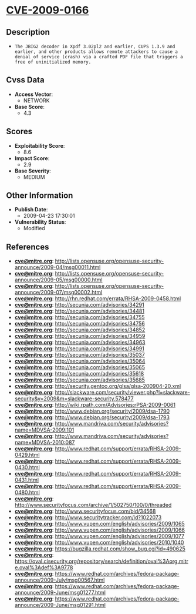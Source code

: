 
# [CVE-2009-0166](https://cve.mitre.org/cgi-bin/cvename.cgi?name=CVE-2009-0166)

## Description

- `The JBIG2 decoder in Xpdf 3.02pl2 and earlier, CUPS 1.3.9 and earlier, and other products allows remote attackers to cause a denial of service (crash) via a crafted PDF file that triggers a free of uninitialized memory.`

## Cvss Data

- **Access Vector**:
  - NETWORK
- **Base Score**:
  - 4.3

## Scores

- **Exploitability Score**:
  - 8.6
- **Impact Score**:
  - 2.9
- **Base Severity**:
  - MEDIUM

## Other Information

- **Publish Date**:
  - 2009-04-23 17:30:01
- **Vulnerability Status**:
  - Modified

## References

- **cve@mitre.org**: http://lists.opensuse.org/opensuse-security-announce/2009-04/msg00011.html
- **cve@mitre.org**: http://lists.opensuse.org/opensuse-security-announce/2009-05/msg00000.html
- **cve@mitre.org**: http://lists.opensuse.org/opensuse-security-announce/2009-07/msg00002.html
- **cve@mitre.org**: http://rhn.redhat.com/errata/RHSA-2009-0458.html
- **cve@mitre.org**: http://secunia.com/advisories/34291
- **cve@mitre.org**: http://secunia.com/advisories/34481
- **cve@mitre.org**: http://secunia.com/advisories/34755
- **cve@mitre.org**: http://secunia.com/advisories/34756
- **cve@mitre.org**: http://secunia.com/advisories/34852
- **cve@mitre.org**: http://secunia.com/advisories/34959
- **cve@mitre.org**: http://secunia.com/advisories/34963
- **cve@mitre.org**: http://secunia.com/advisories/34991
- **cve@mitre.org**: http://secunia.com/advisories/35037
- **cve@mitre.org**: http://secunia.com/advisories/35064
- **cve@mitre.org**: http://secunia.com/advisories/35065
- **cve@mitre.org**: http://secunia.com/advisories/35618
- **cve@mitre.org**: http://secunia.com/advisories/35685
- **cve@mitre.org**: http://security.gentoo.org/glsa/glsa-200904-20.xml
- **cve@mitre.org**: http://slackware.com/security/viewer.php?l=slackware-security&y=2009&m=slackware-security.578477
- **cve@mitre.org**: http://wiki.rpath.com/Advisories:rPSA-2009-0061
- **cve@mitre.org**: http://www.debian.org/security/2009/dsa-1790
- **cve@mitre.org**: http://www.debian.org/security/2009/dsa-1793
- **cve@mitre.org**: http://www.mandriva.com/security/advisories?name=MDVSA-2009:101
- **cve@mitre.org**: http://www.mandriva.com/security/advisories?name=MDVSA-2010:087
- **cve@mitre.org**: http://www.redhat.com/support/errata/RHSA-2009-0429.html
- **cve@mitre.org**: http://www.redhat.com/support/errata/RHSA-2009-0430.html
- **cve@mitre.org**: http://www.redhat.com/support/errata/RHSA-2009-0431.html
- **cve@mitre.org**: http://www.redhat.com/support/errata/RHSA-2009-0480.html
- **cve@mitre.org**: http://www.securityfocus.com/archive/1/502750/100/0/threaded
- **cve@mitre.org**: http://www.securityfocus.com/bid/34568
- **cve@mitre.org**: http://www.securitytracker.com/id?1022073
- **cve@mitre.org**: http://www.vupen.com/english/advisories/2009/1065
- **cve@mitre.org**: http://www.vupen.com/english/advisories/2009/1066
- **cve@mitre.org**: http://www.vupen.com/english/advisories/2009/1077
- **cve@mitre.org**: http://www.vupen.com/english/advisories/2010/1040
- **cve@mitre.org**: https://bugzilla.redhat.com/show_bug.cgi?id=490625
- **cve@mitre.org**: https://oval.cisecurity.org/repository/search/definition/oval%3Aorg.mitre.oval%3Adef%3A9778
- **cve@mitre.org**: https://www.redhat.com/archives/fedora-package-announce/2009-July/msg00567.html
- **cve@mitre.org**: https://www.redhat.com/archives/fedora-package-announce/2009-June/msg01277.html
- **cve@mitre.org**: https://www.redhat.com/archives/fedora-package-announce/2009-June/msg01291.html
